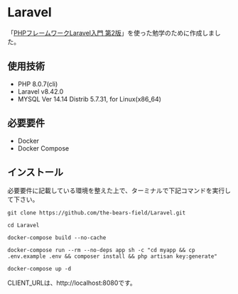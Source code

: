 # Laravel

「[PHPフレームワークLaravel入門 第2版](https://www.amazon.co.jp/dp/4798060992/)」を使った勉学のために作成しました。

## 使用技術
- PHP 8.0.7(cli)
- Laravel v8.42.0
- MYSQL Ver 14.14 Distrib 5.7.31, for Linux(x86_64)

## 必要要件

- Docker
- Docker Compose

## インストール
必要要件に記載している環境を整えた上で、ターミナルで下記コマンドを実行して下さい。

```
git clone https://github.com/the-bears-field/Laravel.git
```
```
cd Laravel
```
```
docker-compose build --no-cache
```
```
docker-compose run --rm --no-deps app sh -c "cd myapp && cp .env.example .env && composer install && php artisan key:generate"
```
```
docker-compose up -d
```
CLIENT_URLは、http://localhost:8080です。